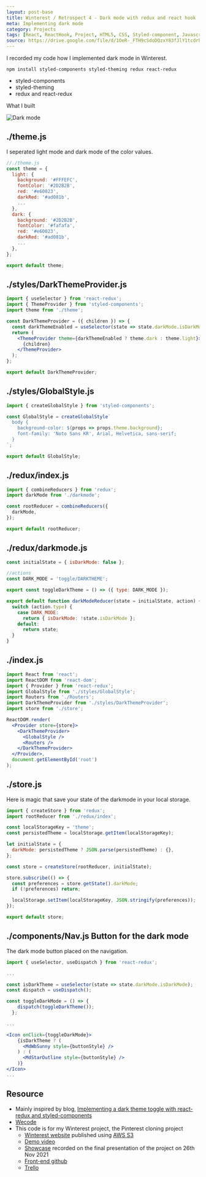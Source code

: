 ```yaml
---
layout: post-base
title: Winterest / Retrospect 4 - Dark mode with redux and react hook
meta: Implementing dark mode
category: Projects
tags: [React, ReactHook, Project, HTML5, CSS, Styled-component, Javascript]
source: https://drive.google.com/file/d/1OeR-_FTH9cSdoDQzxY83fJlY1tcdrh7Q/view?usp=sharing
---
```

I recorded my code how I implemented dark mode in Winterest.

```text
npm install styled-components styled-theming redux react-redux
```

- styled-components
- styled-theming
- redux and react-redux

What I built

![Dark mode]({{site.baseurl}}/img/2021-11-27-Winterest/winterest_darkmode.gif)

## ./theme.js

I seperated light mode and dark mode of the color values.

```jsx
//./theme.js
const theme = {
  light: {
    background: '#FFFEFC',
    fontColor: '#2D2B2B',
    red: '#e60023',
    darkRed: '#ad081b',
    ...
  },
  dark: {
    background: '#2D2B2B',
    fontColor: '#fafafa',
    red: '#e60023',
    darkRed: '#ad081b',
    ...
  },
};

export default theme;
```

## ./styles/DarkThemeProvider.js

```jsx
import { useSelector } from 'react-redux';
import { ThemeProvider } from 'styled-components';
import theme from './theme';

const DarkThemeProvider = ({ children }) => {
  const darkThemeEnabled = useSelector(state => state.darkMode.isDarkMode);
  return (
    <ThemeProvider theme={darkThemeEnabled ? theme.dark : theme.light}>
      {children}
    </ThemeProvider>
  );
};

export default DarkThemeProvider;
```

## ./styles/GlobalStyle.js

```jsx
import { createGlobalStyle } from 'styled-components';

const GlobalStyle = createGlobalStyle`
  body {
    background-color: ${props => props.theme.background};
    font-family: 'Noto Sans KR', Arial, Helvetica, sans-serif;
  }
`;

export default GlobalStyle;
```

## ./redux/index.js

```jsx
import { combineReducers } from 'redux';
import darkMode from './darkmode';

const rootReducer = combineReducers({
  darkMode,
});

export default rootReducer;
```

## ./redux/darkmode.js

```jsx
const initialState = { isDarkMode: false };

//actions
const DARK_MODE = 'toggle/DARKTHEME';

export const toggleDarkTheme = () => ({ type: DARK_MODE });

export default function darkModeReducer(state = initialState, action) {
  switch (action.type) {
    case DARK_MODE:
      return { isDarkMode: !state.isDarkMode };
    default:
      return state;
  }
}
```

## ./index.js

```jsx
import React from 'react';
import ReactDOM from 'react-dom';
import { Provider } from 'react-redux';
import GlobalStyle from './styles/GlobalStyle';
import Routers from './Routers';
import DarkThemeProvider from './styles/DarkThemeProvider';
import store from './store';

ReactDOM.render(
  <Provider store={store}>
    <DarkThemeProvider>
      <GlobalStyle />
      <Routers />
    </DarkThemeProvider>
  </Provider>,
  document.getElementById('root')
);
```

## ./store.js

Here is magic that save your state of the darkmode in your local storage.

```jsx
import { createStore } from 'redux';
import rootReducer from './redux/index';

const localStorageKey = 'theme';
const persistedTheme = localStorage.getItem(localStorageKey);

let initialState = {
  darkMode: persistedTheme ? JSON.parse(persistedTheme) : {},
};

const store = createStore(rootReducer, initialState);

store.subscribe(() => {
  const preferences = store.getState().darkMode;
  if (!preferences) return;

  localStorage.setItem(localStorageKey, JSON.stringify(preferences));
});

export default store;
```

## ./components/Nav.js Button for the dark mode

The dark mode button placed on the navigation.

```jsx
import { useSelector, useDispatch } from 'react-redux';

...

const isDarkTheme = useSelector(state => state.darkMode.isDarkMode);
const dispatch = useDispatch();

const toggleDarkMode = () => {
    dispatch(toggleDarkTheme());
  };

...

<Icon onClick={toggleDarkMode}>
    {isDarkTheme ? (
      <MdWbSunny style={buttonStyle} />
    ) : (
      <MdStarOutline style={buttonStyle} />
    )}
</Icon>
...
```

## Resource

- Mainly inspired by blog, [Implementing a dark theme toggle with react-redux and styled-components](https://levelup.gitconnected.com/implementing-a-dark-theme-toggle-with-react-redux-and-styled-components-e637c4d41e2f)
- [Wecode](www.wecode.co.kr)
- This code is for my Winterest project, the Pinterest cloning project
  - [Winterest website](http://wecode26winterestproject.s3-website.ap-northeast-2.amazonaws.com/) published using [AWS S3](https://aws.amazon.com/?nc2=h_lg)
  - [Demo video](https://drive.google.com/file/d/1OeR-_FTH9cSdoDQzxY83fJlY1tcdrh7Q/view?usp=sharing)
  - [Showcase](https://drive.google.com/file/d/1wh3uxFrbqOR_65DGYM8RUOlCP-cuKJhI/view?usp=sharing) recorded on the final presentation of the project on 26th Nov 2021
  - [Front-end github](https://github.com/wecode-bootcamp-korea/26-2nd-Weterest-frontend)
  - [Trello](https://trello.com/b/Q966JjyT/weterest)
